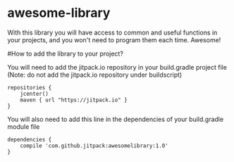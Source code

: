 # awesome-library
With this library you will have access to common and useful functions in your projects, and you won't need to program them each time. Awesome!

#How to add the library to your project?

You will need to add the jitpack.io repository in your build.gradle project file (Note: do not add the jitpack.io repository under buildscript)

```
repositories {
    jcenter()
    maven { url "https://jitpack.io" }
}
```

You will also need to add this line in the dependencies of your build.gradle module file

```
dependencies {
    compile 'com.github.jitpack:awesomelibrary:1.0'
}
```

